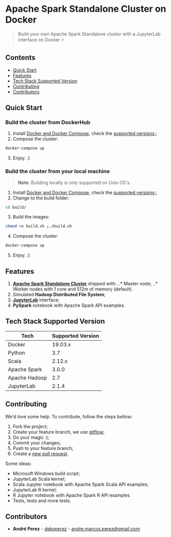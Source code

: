 # Apache Spark Standalone Cluster on Docker
> Build your own Apache Spark Standalone cluster with a JupyterLab interface on Docker :zap:

## Contents

- [Quick Start](#quick-start)
- [Features](#features)
- [Tech Stack Supported Version](#tech-stack-supported-version)
- [Contributing](#contributing)
- [Contributors](#contributors)

## <a name="quick-start"></a>Quick Start

### Build the cluster from DockerHub

1. Install [Docker and Docker Compose](https://docs.docker.com/get-docker/), check the [supported versions;](#tech-stack-supported-version);
2. Compose the cluster:

```bash
docker-compose up
```

3. Enjoy. :)

### Build the cluster from your local machine

> **Note**: Building locally is only supported on Unix OS's.

1. Install [Docker and Docker Compose](https://docs.docker.com/get-docker/), check the [supported versions;](#tech-stack-supported-version);
2. Change to the build folder:

```bash
cd build/
```

3. Build the images:

```bash
chmod +x build.sh ;./build.sh
```

4. Compose the cluster:

```bash
docker-compose up
```

5. Enjoy. :)

## <a name="features"></a>Features

1. **[Apache Spark Standalone Cluster](http://spark.apache.org/docs/latest/spark-standalone.html)** shipped with:
..* Master node;
..* Worker nodes with 1 core and 512m of memory (default).
2. Simulated **Hadoop Distributed File System**;
3. **[JupyterLab](https://jupyterlab.readthedocs.io/en/stable/)** interface;
4. **PySpark** notebook with Apache Spark API examples.

## <a name="tech-stack"></a>Tech Stack Supported Version

| Tech          | Supported Version |
| ------------- | ----------------- |
| Docker        | 19.03.x           |
| Python        | 3.7               |
| Scala         | 2.12.x            |
| Apache Spark  | 3.0.0             |
| Apache Hadoop | 2.7               |
| JupyterLab    | 2.1.4             |

## <a name="contribuing"></a>Contributing

We'd love some help. To contribute, follow the steps bellow:

1. Fork the project;
2. Create your feature branch, we use [gitflow](https://github.com/nvie/gitflow);
3. Do your magic :);
4. Commit your changes;
5. Push to your feature branch;
6. Create a [new pull request](https://github.com/andre-marcos-perez/spark-cluster-on-docker/pulls).

Some ideas:

- Microsoft Windows build script;
- JupyterLab Scala kernel;
- Scala Jupyter notebook with Apache Spark Scala API examples;
- JupyterLab R kernel;
- R Jupyter notebook with Apache Spark R API examples
- Tests, tests and more tests.

## <a name="contributors"></a>Contributors

 - **André Perez** - [dekoperez](https://twitter.com/dekoperez) - andre.marcos.perez@gmail.com



